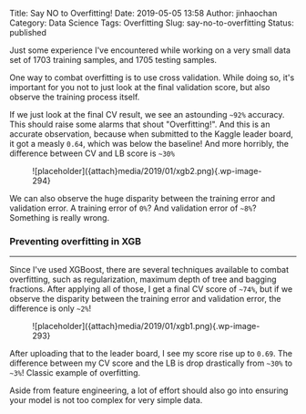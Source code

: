 Title: Say NO to Overfitting!
Date: 2019-05-05 13:58
Author: jinhaochan
Category: Data Science
Tags: Overfitting
Slug: say-no-to-overfitting
Status: published

<!-- wp:paragraph -->

Just some experience I've encountered while working on a very small data set of 1703 training samples, and 1705 testing samples.

<!-- /wp:paragraph -->

<!-- wp:paragraph -->

One way to combat overfitting is to use cross validation. While doing so, it's important for you not to just look at the final validation score, but also observe the training process itself.

<!-- /wp:paragraph -->

<!-- wp:paragraph -->

If we just look at the final CV result, we see an astounding `~92%` accuracy. This should raise some alarms that shout "Overfitting!". And this is an accurate observation, because when submitted to the Kaggle leader board, it got a measly `0.64`, which was below the baseline! And more horribly, the difference between CV and LB score is `~30%`

<!-- /wp:paragraph -->

<!-- wp:image {"id":294} -->

<figure class="wp-block-image">
![placeholder]({attach}media/2019/01/xgb2.png){.wp-image-294}

</figure>
<!-- /wp:image -->

<!-- wp:paragraph -->

We can also observe the huge disparity between the training error and validation error. A training error of `0%`? And validation error of `~8%`? Something is really wrong.

<!-- /wp:paragraph -->

<!-- wp:heading {"level":3} -->

### Preventing overfitting in XGB

<!-- /wp:heading -->

<!-- wp:separator -->

------------------------------------------------------------------------

<!-- /wp:separator -->

</p>
<!-- wp:paragraph -->

Since I've used XGBoost, there are several techniques available to combat overfitting, such as regularization, maximum depth of tree and bagging fractions. After applying all of those, I get a final CV score of `~74%`, but if we observe the disparity between the training error and validation error, the difference is only `~2%`!

<!-- /wp:paragraph -->

<!-- wp:image {"id":293} -->

<figure class="wp-block-image">
![placeholder]({attach}media/2019/01/xgb1.png){.wp-image-293}

</figure>
<!-- /wp:image -->

<!-- wp:paragraph -->

After uploading that to the leader board, I see my score rise up to `0.69`. The difference between my CV score and the LB is drop drastically from `~30%` to `~3%`! Classic example of overfitting.

<!-- /wp:paragraph -->

<!-- wp:paragraph -->

Aside from feature engineering, a lot of effort should also go into ensuring your model is not too complex for very simple data.

<!-- /wp:paragraph -->
